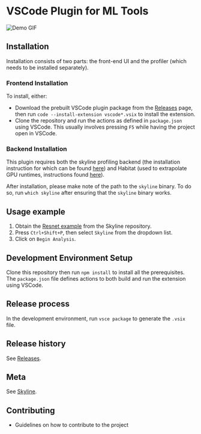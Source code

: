 # VSCode Plugin for ML Tools

![Demo GIF](https://raw.githubusercontent.com/CentML/mltools-vscode/jun07-usability-improvements/images/demo.gif)

## Installation
Installation consists of two parts: the front-end UI and the profiler (which needs to be installed separately).

### Frontend Installation
To install, either:
* Download the prebuilt VSCode plugin package from the [Releases](https://github.com/CentML/mltools-vscode/releases) page, then run `code --install-extension vscode*.vsix` to install the extension.
* Clone the repository and run the actions as defined in `package.json` using VSCode. This usually involves pressing `F5` while having the project open in VSCode.

### Backend Installation
This plugin requires both the skyline profiling backend (the installation instruction for which can be found [here](https://github.com/CentML/skyline)) and Habitat (used to extrapolate GPU runtimes, instructions found [here](https://github.com/CentML/habitat)). 

After installation, please make note of the path to the `skyline` binary. To do so, run `which skyline` after ensuring that the `skyline` binary works.
 
## Usage example
1. Obtain the [Resnet example](https://github.com/CentML/skyline/tree/main/examples/resnet) from the Skyline repository. 
2. Press `Ctrl+Shift+P`, then select `Skyline` from the dropdown list. 
3. Click on `Begin Analysis`.
## Development Environment Setup
Clone this repository then run `npm install` to install all the prerequisites. The `package.json` file defines actions to both build and run the extension using VSCode. 

## Release process
In the development environment, run `vsce package` to generate the `.vsix` file.

## Release history
See [Releases](https://github.com/CentML/mltools-vscode/releases).

## Meta
See [Skyline](https://github.com/CentML/skyline).

## Contributing
 - Guidelines on how to contribute to the project
